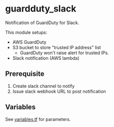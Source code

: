 # guardduty_slack

Notification of GuardDuty for Slack.

This module setups:

- AWS GuardDuty
- S3 bucket to store "trusted IP address" list
  - GuardDuty won't raise alert for trusted IPs.
- Slack notification (AWS lambda)

## Prerequisite

1. Create slack channel to notify
2. Issue slack webhook URL to post notification

## Variables

See [variables.tf](variables.tf) for parameters.
